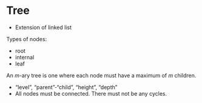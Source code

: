 # Tree

- Extension of linked list

Types of nodes:
* root
* internal
* leaf

An _m_-ary tree is one where each node must have a maximum of _m_ children.

- “level”, “parent”-“child”, “height”, “depth”
- All nodes must be connected. There must not be any cycles.
